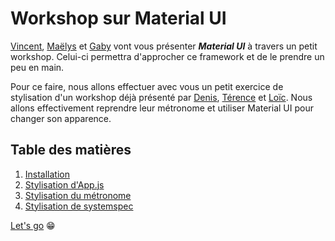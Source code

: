 # Workshop sur Material UI

[Vincent](https://github.com/Vincent-bouton), [Maëlys](https://github.com/Mae26) et [Gaby](https://github.com/Gabypml) vont vous présenter **_Material UI_** à travers un petit workshop. Celui-ci permettra d'approcher ce framework et de le prendre un peu en main.

Pour ce faire, nous allons effectuer avec vous un petit exercice de stylisation d'un workshop déjà présenté par
[Denis](https://github.com/Debourgeo), [Térence](https://github.com/terencehecq) et [Loïc](https://github.com/LoicLissens). Nous allons effectivement reprendre leur métronome et utiliser Material UI pour changer son apparence.

## Table des matières

1. [Installation](setup.md)
2. [Stylisation d'App.js](app.md)
3. [Stylisation du métronome](metronome.md)
4. [Stylisation de systemspec](systemspec.md)

[Let's go](setup.md) 😁
